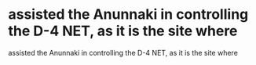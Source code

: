 # assisted the Anunnaki in controlling the D-4 NET, as it is the site where

assisted the Anunnaki in controlling the D-4 NET, as it is the site where